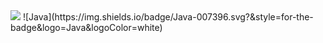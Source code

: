 <img src="https://capsule-render.vercel.app/api?type=waving&color=auto&height=200&section=header&text=YunjinGithub!&fontSize=90" />
![Java](https://img.shields.io/badge/Java-007396.svg?&style=for-the-badge&logo=Java&logoColor=white)
